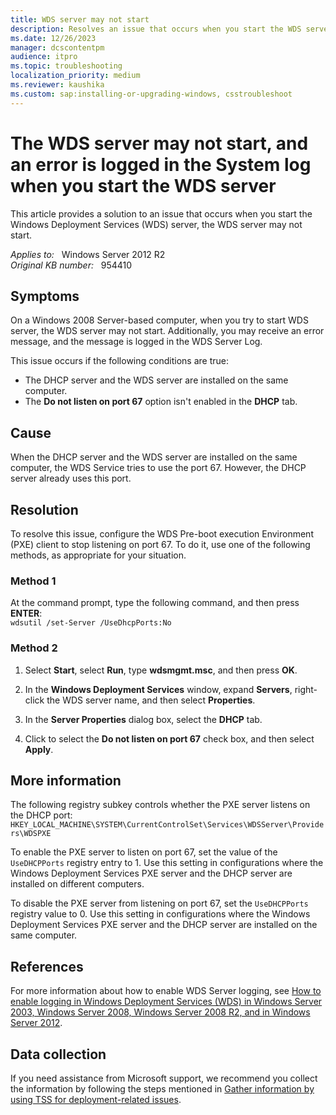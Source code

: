 ```yaml
---
title: WDS server may not start
description: Resolves an issue that occurs when you start the WDS server on a Windows 2008-based computer. The WDS server may not start, and an error message is logged in the System log.
ms.date: 12/26/2023
manager: dcscontentpm
audience: itpro
ms.topic: troubleshooting
localization_priority: medium
ms.reviewer: kaushika
ms.custom: sap:installing-or-upgrading-windows, csstroubleshoot
---
```

# The WDS server may not start, and an error is logged in the System log when you start the WDS server

This article provides a solution to an issue that occurs when you start the Windows Deployment Services (WDS) server, the WDS server may not start.

_Applies to:_ &nbsp; Windows Server 2012 R2  
_Original KB number:_ &nbsp; 954410

## Symptoms

On a Windows 2008 Server-based computer, when you try to start WDS server, the WDS server may not start. Additionally, you may receive an error message, and the message is logged in the WDS Server Log.

This issue occurs if the following conditions are true:

- The DHCP server and the WDS server are installed on the same computer.
- The **Do not listen on port 67** option isn't enabled in the **DHCP** tab.

## Cause

When the DHCP server and the WDS server are installed on the same computer, the WDS Service tries to use the port 67. However, the DHCP server already uses this port.

## Resolution

To resolve this issue, configure the WDS Pre-boot execution Environment (PXE) client to stop listening on port 67. To do it, use one of the following methods, as appropriate for your situation.

### Method 1

At the command prompt, type the following command, and then press **ENTER**:  
    `wdsutil /set-Server /UseDhcpPorts:No`

### Method 2

1. Select **Start**, select **Run**, type **wdsmgmt.msc**, and then press **OK**.
2. In the **Windows Deployment Services** window, expand **Servers**, right-click the WDS server name, and then select **Properties**.

3. In the **Server Properties** dialog box, select the **DHCP** tab.

4. Click to select the **Do not listen on port 67** check box, and then select **Apply**.

## More information

The following registry subkey controls whether the PXE server listens on the DHCP port:  
    `HKEY_LOCAL_MACHINE\SYSTEM\CurrentControlSet\Services\WDSServer\Providers\WDSPXE`

To enable the PXE server to listen on port 67, set the value of the `UseDHCPPorts` registry entry to 1. Use this setting in configurations where the Windows Deployment Services PXE server and the DHCP server are installed on different computers.

To disable the PXE server from listening on port 67, set the `UseDHCPPorts` registry value to 0. Use this setting in configurations where the Windows Deployment Services PXE server and the DHCP server are installed on the same computer.

## References

For more information about how to enable WDS Server logging, see [How to enable logging in Windows Deployment Services (WDS) in Windows Server 2003, Windows Server 2008, Windows Server 2008 R2, and in Windows Server 2012](enable-logging-windows-deployment-service.md).

## Data collection

If you need assistance from Microsoft support, we recommend you collect the information by following the steps mentioned in [Gather information by using TSS for deployment-related issues](../../windows-client/windows-troubleshooters/gather-information-using-tss-deployment.md).
